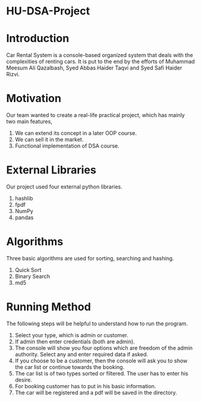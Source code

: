 # HU-DSA-Project
# Introduction
Car Rental System is a console-based organized system that deals with the complexities of renting cars. It is put to the end by the efforts of Muhammad Meesum Ali Qazalbash, Syed Abbas Haider Taqvi and Syed Safi Haider Rizvi.
# Motivation
Our team wanted to create a real-life practical project, which has mainly two main features,
1. We can extend its concept in a later OOP course.
2. We can sell it in the market.
3. Functional implementation of DSA course.
# External Libraries
Our project used four external python libraries.
1. hashlib
2. fpdf
3. NumPy
4. pandas
# Algorithms
Three basic algorithms are used for sorting, searching and hashing. 
1. Quick Sort
2. Binary Search
3. md5
# Running Method
The following steps will be helpful to understand how to run the program.
1. Select your type, which is admin or customer.
2. If admin then enter credentials (both are admin).
3. The console will show you four options which are freedom of the admin authority. Select any and enter required data if asked.
4. If you choose to be a customer, then the console will ask you to show the car list or continue towards the booking.
5. The car list is of two types sorted or filtered. The user has to enter his desire.
6. For booking customer has to put in his basic information.
7. The car will be registered and a pdf will be saved in the directory.
